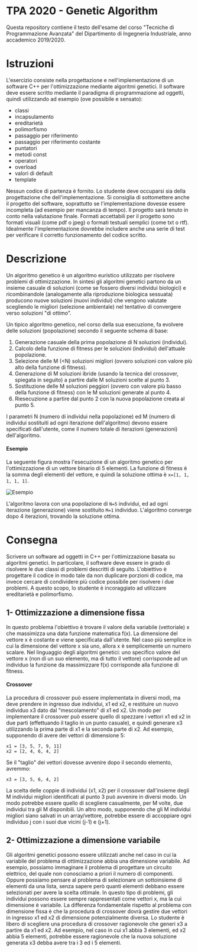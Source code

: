 # TPA 2020 - Genetic Algorithm
Questa repository contiene il testo dell'esame del corso "Tecniche di Programmazione Avanzata" del Dipartimento di Ingegneria Industriale, anno accademico 2019/2020.

# Istruzioni
L'esercizio consiste nella progettazione e nell'implementazione di un software C++ per l'ottimizzazione mediante algoritmi genetici. Il software deve essere scritto mediante il paradigma di programmazione ad oggetti, quindi utilizzando ad esempio (ove possibile e sensato):
 * classi
 * incapsulamento
 * ereditarietà
 * polimorfismo
 * passaggio per riferimento
 * passaggio per riferimento costante
 * puntatori
 * metodi const
 * operatori
 * overload
 * valori di default
 * template

Nessun codice di partenza è fornito. Lo studente deve occuparsi sia della progettazione che dell'implementazione. Si consiglia di sottomettere anche il progetto del software, soprattutto se l'implementazione dovesse essere incompleta (ad esempio per mancanza di tempo). Il progetto sarà tenuto in conto nella valutazione finale. Formati accettabili per il progetto sono formati visuali (come pdf o jpeg) o formati testuali semplici (come txt o rtf). Idealmente l'implementazione dovrebbe includere anche una serie di test per verificare il corretto funzionamento del codice scritto.

# Descrizione
Un algoritmo genetico è un algoritmo euristico utilizzato per risolvere problemi di ottimizzazione. In sintesi gli algoritmi genetici partono da un insieme casuale di soluzioni (come se fossero diversi individui biologici) e ricombinandole (analogamente alla riproduzione biologica sessuata) producono nuove soluzioni (nuovi individui) che vengono valutate scegliendo le migliori (selezione ambientale) nel tentativo di convergere verso soluzioni "di ottimo".

Un tipico algoritmo genetico, nel corso della sua esecuzione, fa evolvere delle soluzioni (popolazione) secondo il seguente schema di base:
1. Generazione casuale della prima popolazione di N soluzioni (individui).
2. Calcolo della funzione di fitness per le soluzioni (individui) dell'attuale popolazione.
3. Selezione delle M (<N) soluzioni migliori (ovvero soluzioni con valore più alto della funzione di fitness).
4. Generazione di M soluzioni ibride (usando la tecnica del crossover, spiegata in seguito) a partire dalle M soluzioni scelte al punto 3.
5. Sostituzione delle M soluzioni peggiori (ovvero con valore più basso della funzione di fitness) con le M soluzioni generate al punto 4.
6. Riesecuzione a partire dal punto 2 con la nuova popolazione creata al punto 5.

I parametri N (numero di individui nella popolazione) ed M (numero di individui sostituiti ad ogni iterazione dell'algoritmo) devono essere specificati dall'utente, come il numero totale di iterazioni (generazioni) dell'algoritmo.

#### Esempio
La seguente figura mostra l'esecuzione di un algoritmo genetico per l'ottimizzazione di un vettore binario di 5 elementi. 
La funzione di fitness è la somma degli elementi del vettore, e quindi la soluzione ottima è `x=[1, 1, 1, 1, 1]`.

![Esempio](https://github.com/andreadelprete/tpa2020_genetic_algorithm/blob/master/GA_esempio.png)

L'algoritmo lavora con una popolazione di `N=5` individui, ed ad ogni iterazione (generazione) viene sostituito `M=1` individuo.
L'algoritmo converge dopo 4 iterazioni, trovando la soluzione ottima.

# Consegna
Scrivere un software ad oggetti in C++ per l'ottimizzazione basata su algoritmi genetici. In particolare, il software deve essere in grado di risolvere le due classi di problemi descritti di seguito. L'obiettivo è progettare il codice in modo tale da non duplicare porzioni di codice, ma invece cercare di condividere più codice possibile per risolvere i due problemi. A questo scopo, lo studente è incoraggiato ad utilizzare ereditarietà e polimorfismo.

## 1- Ottimizzazione a dimensione fissa
In questo problema l'obiettivo è trovare il valore della variabile (vettoriale) x che massimizza una data funzione matematica f(x). La dimensione del vettore x è costante e viene specificata dall'utente. Nel caso più semplice in cui la dimensione del vettore x sia uno, allora x è semplicemente un numero scalare.
Nel linguaggio degli algoritmi genetici:
uno specifico valore del vettore x (non di un suo elemento, ma di tutto il vettore) corrisponde ad un individuo
 la funzione da massimizzare f(x) corrisponde alla funzione di fitness. 

#### Crossover
La procedura di crossover può essere implementata in diversi modi, ma deve prendere in ingresso due individui, x1 ed x2, e restituire un nuovo individuo x3 dato dal "mescolamento" di x1 ed x2. Un modo per implementare il crossover può essere quello di spezzare i vettori x1 ed x2 in due parti (effettuando il taglio in un punto casuale), e quindi generare x3 utilizzando la prima parte di x1 e la seconda parte di x2. Ad esempio, supponendo di avere dei vettori di dimensione 5:
```
x1 = [3, 5, 7, 9, 11]
x2 = [2, 4, 6, 4, 2]
```
Se il "taglio" dei vettori dovesse avvenire dopo il secondo elemento, avremmo:
```
x3 = [3, 5, 6, 4, 2]
```
La scelta delle coppie di individui (x1, x2) per il crossover dall'insieme degli M individui migliori identificati al punto 3 può avvenire in diversi modo. Un modo potrebbe essere quello di scegliere casualmente, per M volte, due individui tra gli M disponibili. Un altro modo, supponendo che gli M individui migliori siano salvati in un array/vettore, potrebbe essere di accoppiare ogni individuo j con i suoi due vicini (j-1) e (j+1).

## 2- Ottimizzazione a dimensione variabile
Gli algoritmi genetici possono essere utilizzati anche nel caso in cui la variabile del problema di ottimizzazione abbia una dimensione variabile. Ad esempio, possiamo immaginare il problema di progettare un circuito elettrico, del quale non conosciamo a priori il numero di componenti. Oppure possiamo pensare al problema di selezionare un sottoinsieme di elementi da una lista, senza sapere però quanti elementi debbano essere selezionati per avere la scelta ottimale.
In questo tipo di problemi, gli individui possono essere sempre rappresentati come vettori x, ma la cui dimensione è variabile. La differenza fondamentale rispetto al problema con dimensione fissa è che la procedura di crossover dovrà gestire due vettori in ingresso x1 ed x2 di dimensione potenzialmente diversa. Lo studente è libero di scegliere una procedura di crossover ragionevole che generi x3 a partire da x1 ed x2. Ad esempio, nel caso in cui x1 abbia 3 elementi, ed x2 abbia 5 elementi, potrebbe essere ragionevole che la nuova soluzione generata x3 debba avere tra i 3 ed i 5 elementi. 

